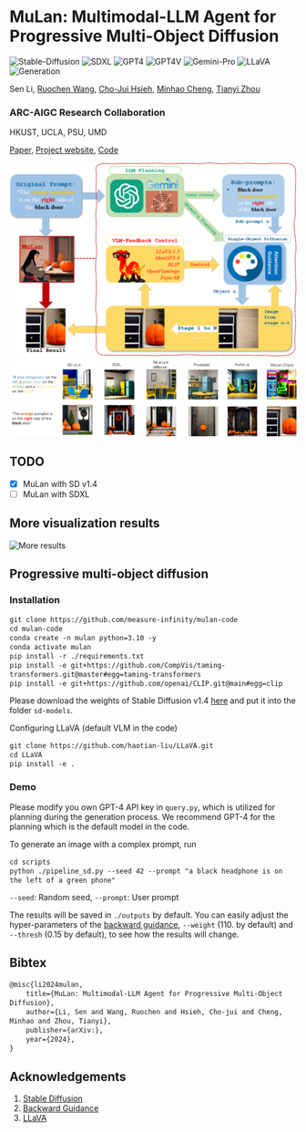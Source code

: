 # MuLan: Multimodal-LLM Agent for Progressive Multi-Object Diffusion

![Stable-Diffusion](https://img.shields.io/badge/Model-SD-blue)
![SDXL](https://img.shields.io/badge/Model-SDXL-blue)
![GPT4](https://img.shields.io/badge/Model-GPT4-blue)
![GPT4V](https://img.shields.io/badge/Model-GPT4V-blue)
![Gemini-Pro](https://img.shields.io/badge/Model-Gemini--Pro-blue)
![LLaVA](https://img.shields.io/badge/Model-LLaVA-blue)
![Generation](https://img.shields.io/badge/Task-Controllable%20Generation-green)



Sen Li, [Ruochen Wang](https://ruocwang.github.io/), [Cho-Jui Hsieh](https://web.cs.ucla.edu/~chohsieh/), [Minhao Cheng](https://cmhcbb.github.io/), [Tianyi Zhou](https://tianyizhou.github.io/)

### **ARC**-**A**IGC **R**esearch **C**ollaboration

HKUST, UCLA, PSU, UMD

[Paper](), [Project website](https://measure-infinity.github.io/mulan), [Code](https://github.com/measure-infinity/mulan-code)

![Main Framework](./assets/framework.png)
![Main Visualization](./assets/illustration.png)

## TODO
- [x] MuLan with SD v1.4
- [ ] MuLan with SDXL

## More visualization results
![More results](./assets/qualitative1.png)

## Progressive multi-object diffusion

### Installation
```
git clone https://github.com/measure-infinity/mulan-code
cd mulan-code
conda create -n mulan python=3.10 -y
conda activate mulan
pip install -r ./requirements.txt
pip install -e git+https://github.com/CompVis/taming-transformers.git@master#egg=taming-transformers
pip install -e git+https://github.com/openai/CLIP.git@main#egg=clip
```
Please download the weights of Stable Diffusion v1.4 [here](https://huggingface.co/CompVis/stable-diffusion-v-1-4-original/resolve/main/sd-v1-4-full-ema.ckpt) and put it into the folder `sd-models`.

Configuring LLaVA (default VLM in the code)
```
git clone https://github.com/haotian-liu/LLaVA.git
cd LLaVA
pip install -e .
```

### Demo


Please modify you own GPT-4 API key in `query.py`, which is utilized for planning during the generation process. We recommend GPT-4 for the planning which is the default model in the code.

To generate an image with a complex prompt, run
```
cd scripts
python ./pipeline_sd.py --seed 42 --prompt "a black headphone is on the left of a green phone"
```
`--seed`: Random seed, `--prompt`: User prompt

The results will be saved in `./outputs` by default. You can easily adjust the hyper-parameters of the [backward guidance](https://github.com/silent-chen/layout-guidance), `--weight` (110. by default) and `--thresh` (0.15 by default), to see how the results will change. 


## Bibtex
```
@misc{li2024mulan,
    title={MuLan: Multimodal-LLM Agent for Progressive Multi-Object Diffusion},
    author={Li, Sen and Wang, Ruochen and Hsieh, Cho-jui and Cheng, Minhao and Zhou, Tianyi},
    publisher={arXiv:},
    year={2024},
}
```

## Acknowledgements
1. [Stable Diffusion](https://github.com/CompVis/stable-diffusion)
2. [Backward Guidance](https://github.com/silent-chen/layout-guidance)
3. [LLaVA](https://github.com/haotian-liu/LLaVA)




